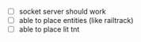 - [ ] socket server should work
- [ ] able to place entities (like railtrack)
- [ ] able to place lit tnt